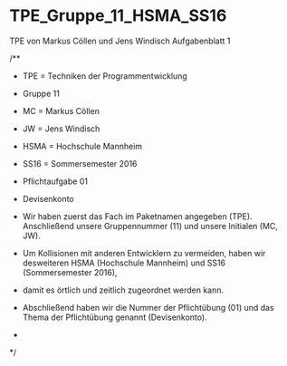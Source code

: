 # TPE_Gruppe_11_HSMA_SS16
TPE von Markus Cöllen und Jens Windisch Aufgabenblatt 1

/**
 * TPE = Techniken der Programmentwicklung
 * Gruppe 11
 * MC = Markus Cöllen
 * JW = Jens Windisch
 * HSMA = Hochschule Mannheim
 * SS16 = Sommersemester 2016
 * Pflichtaufgabe 01
 * Devisenkonto
 
 * Wir haben zuerst das Fach im Paketnamen angegeben (TPE). Anschließend unsere Gruppennummer (11) und unsere Initialen (MC, JW). 
 * Um Kollisionen mit anderen Entwicklern zu vermeiden, haben wir desweiteren HSMA (Hochschule Mannheim) und SS16 (Sommersemester 2016), 
 * damit es örtlich und zeitlich zugeordnet werden kann.
 * Abschließend haben wir die Nummer der Pflichtübung (01) und das Thema der Pflichtübung genannt (Devisenkonto).
 * 
 */
